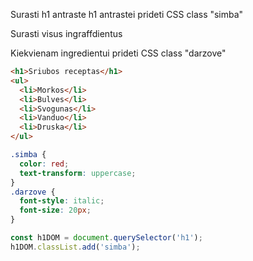 Surasti h1 antraste
h1 antrastei prideti CSS class "simba"

Surasti visus ingraffdientus

Kiekvienam ingredientui prideti CSS class "darzove"

```html
<h1>Sriubos receptas</h1>
<ul>
  <li>Morkos</li>
  <li>Bulves</li>
  <li>Svogunas</li>
  <li>Vanduo</li>
  <li>Druska</li>
</ul>
```

```css
.simba {
  color: red;
  text-transform: uppercase;
}
.darzove {
  font-style: italic;
  font-size: 20px;
}
```

```js
const h1DOM = document.querySelector('h1');
h1DOM.classList.add('simba');